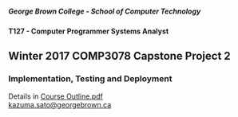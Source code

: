 ##### George Brown College - School of Computer Technology
#### T127 - Computer Programmer Systems Analyst 
## Winter 2017 COMP3078 Capstone Project 2
### Implementation, Testing and Deployment

Details in [Course Outline.pdf](https://github.com/kazuma-sato/CAPSTONE2-xcampus/blob/master/Course%20Outline%20_%20George%20Brown%20College.pdf)  
kazuma.sato@georgebrown.ca
